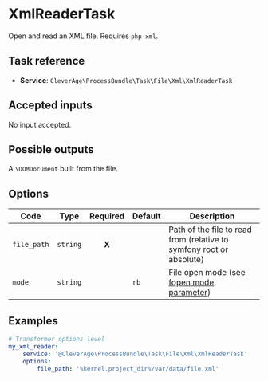 XmlReaderTask
=============

Open and read an XML file.
Requires `php-xml`.

Task reference
--------------

* **Service**: `CleverAge\ProcessBundle\Task\File\Xml\XmlReaderTask`

Accepted inputs
---------------

No input accepted.

Possible outputs
----------------

A `\DOMDocument` built from the file.

Options
-------

| Code | Type | Required | Default | Description |
| ---- | ---- | :------: | ------- | ----------- |
| `file_path` | `string` | **X** | | Path of the file to read from (relative to symfony root or absolute) |
| `mode` | `string` | | `rb` | File open mode (see [fopen mode parameter](https://secure.php.net/manual/en/function.fopen.php)) |

Examples
--------

```yaml
# Transformer options level
my_xml_reader:
    service: '@CleverAge\ProcessBundle\Task\File\Xml\XmlReaderTask'
    options: 
        file_path: '%kernel.project_dir%/var/data/file.xml'
```

